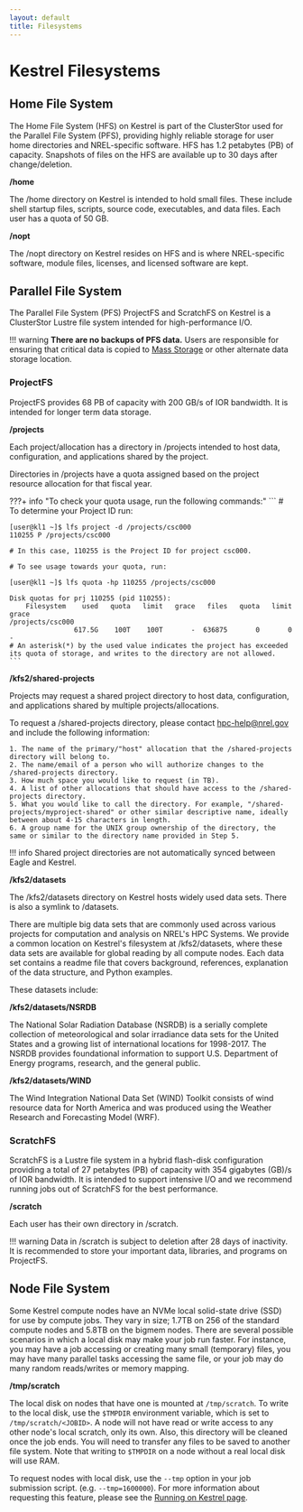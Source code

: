 ```yaml
---
layout: default
title: Filesystems
---
```

# Kestrel Filesystems


## Home File System

The Home File System (HFS) on Kestrel is part of the ClusterStor used for the Parallel File System (PFS), providing highly reliable storage for user home directories and NREL-specific software. HFS has 1.2 petabytes (PB) of capacity. Snapshots of files on the HFS are available up to 30 days after change/deletion. 

**/home**

The /home directory on Kestrel is intended to hold small files. These include shell startup files, scripts, source code, executables, and data files. Each user has a quota of 50 GB.

**/nopt**

The /nopt directory on Kestrel resides on HFS and is where NREL-specific software, module files, licenses, and licensed software are kept.

## Parallel File System

The Parallel File System (PFS) ProjectFS and ScratchFS on Kestrel is a ClusterStor Lustre file system intended for high-performance I/O. 

!!! warning 
    **There are no backups of PFS data.**  Users are responsible for ensuring that critical data is copied to [Mass Storage](../../Managing_Data/mss.md) or other alternate data storage location.

### ProjectFS

ProjectFS provides 68 PB of capacity with 200 GB/s of IOR bandwidth. It is intended for longer term data storage.

**/projects**

Each project/allocation has a directory in /projects intended to host data, configuration, and applications shared by the project.

Directories in /projects have a quota assigned based on the project resource allocation for that fiscal year. 

???+ info "To check your quota usage, run the following commands:"
    ```
    # To determine your Project ID run:

    [user@kl1 ~]$ lfs project -d /projects/csc000
    110255 P /projects/csc000

    # In this case, 110255 is the Project ID for project csc000.

    # To see usage towards your quota, run:

    [user@kl1 ~]$ lfs quota -hp 110255 /projects/csc000

    Disk quotas for prj 110255 (pid 110255):
        Filesystem    used   quota   limit   grace   files   quota   limit   grace 
    /projects/csc000    
                    617.5G    100T    100T       -  636875       0       0       -
    # An asterisk(*) by the used value indicates the project has exceeded its quota of storage, and writes to the directory are not allowed.
    ```

**/kfs2/shared-projects**

Projects may request a shared project directory to host data, configuration, and applications shared by multiple projects/allocations. 

To request a /shared-projects directory, please contact [hpc-help@nrel.gov](mailto:HPC-Help@nrel.gov) and include the following information:
```
1. The name of the primary/"host" allocation that the /shared-projects directory will belong to. 
2. The name/email of a person who will authorize changes to the /shared-projects directory. 
3. How much space you would like to request (in TB). 
4. A list of other allocations that should have access to the /shared-projects directory. 
5. What you would like to call the directory. For example, "/shared-projects/myproject-shared" or other similar descriptive name, ideally between about 4-15 characters in length. 
6. A group name for the UNIX group ownership of the directory, the same or similar to the directory name provided in Step 5. 
```

!!! info 
    Shared project directories are not automatically synced between Eagle and Kestrel. 

**/kfs2/datasets**

The /kfs2/datasets directory on Kestrel hosts widely used data sets. There is also a symlink to /datasets. 

There are multiple big data sets that are commonly used across various projects for computation and analysis on NREL's HPC Systems. We provide a common location on Kestrel's filesystem at /kfs2/datasets, where these data sets are available for global reading by all compute nodes. Each data set contains a readme file that covers background, references, explanation of the data structure, and Python examples.

These datasets include: 

**/kfs2/datasets/NSRDB**

The National Solar Radiation Database (NSRDB) is a serially complete collection of meteorological and solar irradiance data sets for the United States and a growing list of international locations for 1998-2017. The NSRDB provides foundational information to support U.S. Department of Energy programs, research, and the general public.

**/kfs2/datasets/WIND**

The Wind Integration National Data Set (WIND) Toolkit consists of wind resource data for North America and was produced using the Weather Research and Forecasting Model (WRF).

### ScratchFS

ScratchFS is a Lustre file system in a hybrid flash-disk configuration providing a total of 27 petabytes (PB) of capacity with 354 gigabytes (GB)/s of IOR bandwidth. It is intended to support intensive I/O and we recommend running jobs out of ScratchFS for the best performance. 

**/scratch**

Each user has their own directory in /scratch. 

!!! warning 
    Data in /scratch is subject to deletion after 28 days of inactivity. It is recommended to store your important data, libraries, and programs on ProjectFS. 

## Node File System

Some Kestrel compute nodes have an NVMe local solid-state drive (SSD) for use by compute jobs. They vary in size; 1.7TB on 256 of the standard compute nodes and 5.8TB on the bigmem nodes. There are several possible scenarios in which a local disk may make your job run faster. For instance, you may have a job accessing or creating many small (temporary) files, you may have many parallel tasks accessing the same file, or your job may do many random reads/writes or memory mapping.


**/tmp/scratch**

The local disk on nodes that have one is mounted at `/tmp/scratch`. To write to the local disk, use the `$TMPDIR` environment variable, which is set to `/tmp/scratch/<JOBID>`. A node will not have read or write access to any other node's local scratch, only its own. Also, this directory will be cleaned once the job ends. You will need to transfer any files to be saved to another file system. Note that writing to `$TMPDIR` on a node without a real local disk will use RAM. 

To request nodes with local disk, use the `--tmp` option in your job submission script. (e.g. `--tmp=1600000`). For more information about requesting this feature, please see the [Running on Kestrel page](./running.md).




